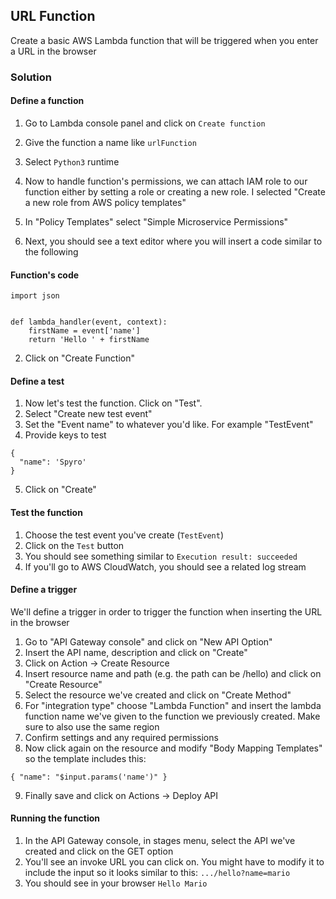 ## URL Function

Create a basic AWS Lambda function that will be triggered when you enter a URL in the browser

### Solution

#### Define a function

1. Go to Lambda console panel and click on `Create function`
  1. Give the function a name like `urlFunction`
  2. Select `Python3` runtime
  3. Now to handle function's permissions, we can attach IAM role to our function either by setting a role or creating a new role. I selected "Create a new role from AWS policy templates"
  4. In "Policy Templates" select "Simple Microservice Permissions"

1. Next, you should see a text editor where you will insert a code similar to the following

#### Function's code
```
import json


def lambda_handler(event, context):
    firstName = event['name']
    return 'Hello ' + firstName
```
2. Click on "Create Function"

#### Define a test

1. Now let's test the function. Click on "Test".
2. Select "Create new test event"
3. Set the "Event name" to whatever you'd like. For example "TestEvent"
4. Provide keys to test

```
{
  "name": 'Spyro'
}
```
5. Click on "Create"

#### Test the function

1. Choose the test event you've create (`TestEvent`)
2. Click on the `Test` button
3. You should see something similar to `Execution result: succeeded`
4. If you'll go to AWS CloudWatch, you should see a related log stream

#### Define a trigger

We'll define a trigger in order to trigger the function when inserting the URL in the browser

1. Go to "API Gateway console" and click on "New API Option"
2. Insert the API name, description and click on "Create"
3. Click on Action -> Create Resource
4. Insert resource name and path (e.g. the path can be /hello) and click on "Create Resource"
5. Select the resource we've created and click on "Create Method"
6. For "integration type" choose "Lambda Function" and insert the lambda function name we've given to the function we previously created. Make sure to also use the same region
7. Confirm settings and any required permissions
8. Now click again on the resource and modify "Body Mapping Templates" so the template includes this:

```
{ "name": "$input.params('name')" }
```
9. Finally save and click on Actions -> Deploy API

#### Running the function

1. In the API Gateway console, in stages menu, select the API we've created and click on the GET option
2. You'll see an invoke URL you can click on. You might have to modify it to include the input so it looks similar to this: `.../hello?name=mario`
3. You should see in your browser `Hello Mario`
